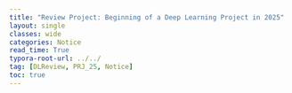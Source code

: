 ```yaml
---
title: "Review Project: Beginning of a Deep Learning Project in 2025"
layout: single
classes: wide
categories: Notice
read_time: True
typora-root-url: ../../
tag: [DLReview, PRJ_25, Notice]
toc: true 
---
```

